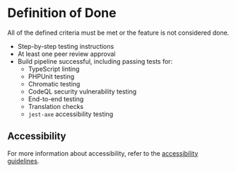# Definition of Done

All of the defined criteria must be met or the feature is not considered done.

- Step-by-step testing instructions
- At least one peer review approval
- Build pipeline successful, including passing tests for:
  - TypeScript linting
  - PHPUnit testing
  - Chromatic testing
  - CodeQL security vulnerability testing
  - End-to-end testing
  - Translation checks
  - `jest-axe` accessibility testing

## Accessibility

For more information about accessibility, refer to the [accessibility guidelines](https://github.com/GCTC-NTGC/gc-digital-talent/blob/main/documentation/accessibility.md).

